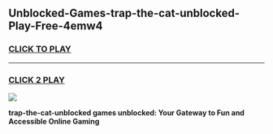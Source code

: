 
## Unblocked-Games-trap-the-cat-unblocked-Play-Free-4emw4
<h3>
<a href="https://premium76.site?title=trap-the-cat-unblocked&ref=23A">CLICK TO PLAY</a></h3>
<hr>

<h3>
<a href="https://premium76.site?title=trap-the-cat-unblocked&ref=23A">CLICK 2 PLAY</a>
  
</h3>

<a href="https://premium76.site?title=trap-the-cat-unblocked&ref=23A"><img src="https://clearcache.store/games.png"></a>


**trap-the-cat-unblocked games unblocked: Your Gateway to Fun and Accessible Online Gaming**
